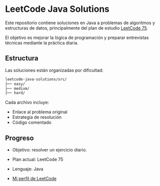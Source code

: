 # LeetCode Java Solutions

Este repositorio contiene soluciones en Java a problemas de algoritmos y estructuras de datos, principalmente del plan de estudio [LeetCode 75](https://leetcode.com/studyplan/leetcode-75/).

El objetivo es mejorar la lógica de programación y preparar entrevistas técnicas mediante la práctica diaria.

## Estructura

Las soluciones están organizadas por dificultad:
`````markdown
leetcode-java-solutions/src/
├── easy/
├── medium/
├── hard/
`````

Cada archivo incluye:
- Enlace al problema original
- Estrategia de resolución
- Código comentado

## Progreso
- Objetivo: resolver un ejercicio diario.
- Plan actual: LeetCode 75
- Lenguaje: Java

- [Mi perfil de LeetCode](https://leetcode.com/nahusosa05)
